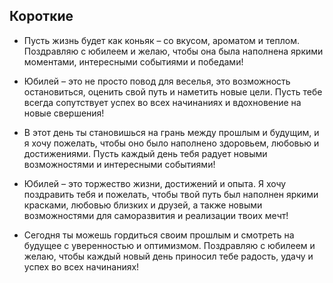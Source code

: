 Короткие
---

- Пусть жизнь будет как коньяк – со вкусом, ароматом и теплом. Поздравляю с юбилеем и желаю, чтобы она была наполнена яркими моментами, интересными событиями и победами!

- Юбилей – это не просто повод для веселья, это возможность остановиться, оценить свой путь и наметить новые цели. Пусть тебе всегда сопутствует успех во всех начинаниях и вдохновение на новые свершения!

- В этот день ты становишься на грань между прошлым и будущим, и я хочу пожелать, чтобы оно было наполнено здоровьем, любовью и достижениями. Пусть каждый день тебя радует новыми возможностями и интересными событиями!

- Юбилей – это торжество жизни, достижений и опыта. Я хочу поздравить тебя и пожелать, чтобы твой путь был наполнен яркими красками, любовью близких и друзей, а также новыми возможностями для саморазвития и реализации твоих мечт!

- Сегодня ты можешь гордиться своим прошлым и смотреть на будущее с уверенностью и оптимизмом. Поздравляю с юбилеем и желаю, чтобы каждый новый день приносил тебе радость, удачу и успех во всех начинаниях!
